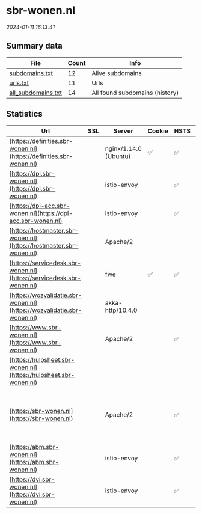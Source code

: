 # sbr-wonen.nl
*2024-01-11 16:13:41*
## Summary data


| File       | Count | Info |
|------------|-------|------|
|[subdomains.txt](/data/sbr-wonen.nl/subdomains.txt)|12|Alive subdomains|
|[urls.txt](/data/sbr-wonen.nl/urls.txt)|11|Urls|
|[all_subdomains.txt](/data/sbr-wonen.nl/all_subdomains.txt)|14|All found subdomains (history)|


## Statistics


| Url | SSL | Server | Cookie | HSTS | CSP | XFO | XXP | RP | Tech |Title |
|------------|-------|------|------|------|------|------|------|------|------|------|
|[https://definities.sbr-wonen.nl](https://definities.sbr-wonen.nl)| |nginx/1.14.0 (Ubuntu)|:white_check_mark: |:white_check_mark: |:warning: | | :white_check_mark: | :white_check_mark: |Nginx:1.14.0 Ubuntu|301 Moved Perman...|
|[https://dpi.sbr-wonen.nl](https://dpi.sbr-wonen.nl)| |istio-envoy| |:white_check_mark: |:warning: | :white_check_mark: | :white_check_mark: | :white_check_mark: |Amazon Web Services Envoy HSTS|Serviceportaal|
|[https://dpi-acc.sbr-wonen.nl](https://dpi-acc.sbr-wonen.nl)| |istio-envoy| |:white_check_mark: |:warning: | :white_check_mark: | :white_check_mark: | :white_check_mark: |Amazon Web Services Envoy HSTS|Serviceportaal|
|[https://hostmaster.sbr-wonen.nl](https://hostmaster.sbr-wonen.nl)| |Apache/2| | | | | | :white_check_mark: |Apache HTTP Server:2||
|[https://servicedesk.sbr-wonen.nl](https://servicedesk.sbr-wonen.nl)| |fwe|:white_check_mark: |:white_check_mark: | | | :white_check_mark: | :white_check_mark: |Amazon S3 Amazon Web Services Envoy HSTS||
|[https://wozvalidatie.sbr-wonen.nl](https://wozvalidatie.sbr-wonen.nl)| |akka-http/10.4.0| | | | | | :white_check_mark: |Akka HTTP:10.4.0|CSV-validatieser...|
|[https://www.sbr-wonen.nl](https://www.sbr-wonen.nl)| |Apache/2| |:white_check_mark: |:warning: | :white_check_mark: | :white_check_mark: | :white_check_mark: |Apache HTTP Server:2|301 Moved Perman...|
|[https://hulpsheet.sbr-wonen.nl](https://hulpsheet.sbr-wonen.nl)| || | | | | | :white_check_mark: ||Microsoft Azure...|
|[https://sbr-wonen.nl](https://sbr-wonen.nl)| |Apache/2| |:white_check_mark: |:warning: | :white_check_mark: | :white_check_mark: | :white_check_mark: |Apache HTTP Server:2 Elementor:3.18.3 HSTS MySQL PHP:7.4.28 WordPress:6.4.2 Yoast SEO:21.7|Makkelijker info...|
|[https://abm.sbr-wonen.nl](https://abm.sbr-wonen.nl)| |istio-envoy| |:white_check_mark: |:warning: | :white_check_mark: | :white_check_mark: | :white_check_mark: |Amazon Web Services Envoy HSTS|Serviceportaal|
|[https://dvi.sbr-wonen.nl](https://dvi.sbr-wonen.nl)| |istio-envoy| |:white_check_mark: |:warning: | :white_check_mark: | :white_check_mark: | :white_check_mark: |Amazon Web Services Envoy HSTS|Serviceportaal|